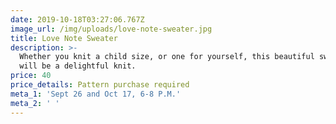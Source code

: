 ```yaml
---
date: 2019-10-18T03:27:06.767Z
image_url: /img/uploads/love-note-sweater.jpg
title: Love Note Sweater
description: >-
  Whether you knit a child size, or one for yourself, this beautiful sweater
  will be a delightful knit.
price: 40
price_details: Pattern purchase required
meta_1: 'Sept 26 and Oct 17, 6-8 P.M.'
meta_2: ' '
---
```


